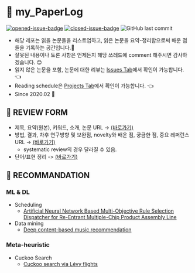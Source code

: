 # :page_facing_up: my_PaperLog
[![opened-issue-badge](https://img.shields.io/github/issues/KGJsGit/my_PaperList)](https://github.com/KGJsGit/my_PaperList/issues)
[![closed-issue-badge](https://img.shields.io/github/issues-closed/KGJsGit/my_PaperList)](https://github.com/KGJsGit/my_PaperList/issues?q=is%3Aissue+is%3Aclosed)
![GitHub last commit](https://img.shields.io/github/last-commit/KGJsGit/my_PaperList.svg)
- 해당 레포는 읽을 논문들을 리스트업하고, 읽은 논문을 요약-정리함으로써 배운 점들을 기록하는 공간입니다.:closed_book:
- 잘못된 내용이나 토론 사항은 언제든지 해당 쓰레드에 comment 해주시면 감사하겠습니다. :blush:
- 읽지 않은 논문을 포함, 논문에 대한 리뷰는 [Issues Tab](https://github.com/KGJsGit/my_PaperList/issues)에서 확인이 가능합니다. :point_left:
- Reading schedule은 [Projects Tab](https://github.com/KGJsGit/my_PaperList/projects/1)에서 확인이 가능합니다. :point_left:
- Since 2020.02 :runner:

## :memo: REVIEW FORM 
- 제목, 요약(원본), 키워드, 소개, 논문 URL -> [(바로가기)](https://github.com/KGJsGit/my_PaperList/blob/master/.github/ISSUE_TEMPLATE/paper_temp.md)
- 방법, 결과, 차후 연구방향 및 보완점, novelty와 배운 점, 궁금한 점, 중요 레퍼런스 URL -> [(바로가기)](https://github.com/KGJsGit/my_PaperList/blob/master/review_form.md)
  - systematic review의 경우 달라질 수 있음.
- 단어/표현 정리 -> [(바로가기)](https://github.com/KGJsGit/my_PaperList/blob/master/words.md)

## :dart: RECOMMANDATION
### ML & DL
- Scheduling
  - [Artificial Neural Network Based Multi-Objective Rule Selection Dispatcher for Re-Entrant Multiple-Chip Product Assembly Line](https://github.com/KGJsGit/my_PaperList/issues/1)
- Data mining
  - [Deep content-based music recommendation](https://papers.nips.cc/paper/5004-deep-content-based-music-recommendation)
### Meta-heuristic
- Cuckoo Search
  - [Cuckoo search via Lévy flights](https://github.com/KGJsGit/my_PaperList/issues/2)

